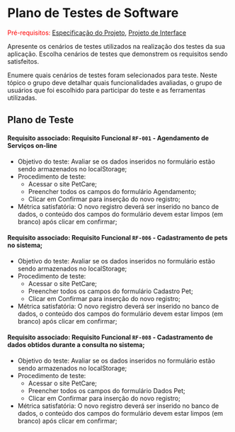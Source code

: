 # Plano de Testes de Software

<span style="color:red">Pré-requisitos: <a href="2-Especificação do Projeto.md"> Especificação do Projeto</a></span>, <a href="3-Projeto de Interface.md"> Projeto de Interface</a>

Apresente os cenários de testes utilizados na realização dos testes da sua aplicação. Escolha cenários de testes que demonstrem os requisitos sendo satisfeitos.

Enumere quais cenários de testes foram selecionados para teste. Neste tópico o grupo deve detalhar quais funcionalidades avaliadas, o grupo de usuários que foi escolhido para participar do teste e as ferramentas utilizadas.

## Plano de Teste

#### Requisito associado: Requisito Funcional `RF-001` - Agendamento de Serviços on-line
<ul>
<li> Objetivo do teste: Avaliar se os dados inseridos no formulário estão sendo armazenados no localStorage;
<li>Procedimento de teste: 
<ul>
<li> Acessar o site PetCare; 
<li> Preencher todos os campos do formulário Agendamento; 
<li> Clicar em Confirmar para inserção do novo registro;
</ul>
<li>Métrica satisfatória: O novo registro deverá ser inserido no banco de dados, o conteúdo dos campos do formulário devem estar limpos (em branco) após clicar em confirmar;
</ul>

#### Requisito associado: Requisito Funcional `RF-006` - Cadastramento de pets no sistema;
<ul>
<li> Objetivo do teste: Avaliar se os dados inseridos no formulário estão sendo armazenados no localStorage;
<li> Procedimento de teste: 
<ul>
<li> Acessar o site PetCare; 
<li> Preencher todos os campos do formulário Cadastro Pet; 
<li> Clicar em Confirmar para inserção do novo registro;
</ul>
<li> Métrica satisfatória: O novo registro deverá ser inserido no banco de dados, o conteúdo dos campos do formulário devem estar limpos (em branco) após clicar em confirmar;
</ul>

#### Requisito associado: Requisito Funcional `RF-008` - Cadastramento de dados obtidos durante a consulta no sistema;
<ul>
<li> Objetivo do teste: Avaliar se os dados inseridos no formulário estão sendo armazenados no localStorage;
<li> Procedimento de teste: 
<ul> 
<li> Acessar o site PetCare;
<li> Preencher todos os campos do formulário Dados Pet; 
<li> Clicar em Confirmar para inserção do novo registro;
</ul>
<li>Métrica satisfatória: O novo registro deverá ser inserido no banco de dados, o conteúdo dos campos do formulário devem estar limpos (em branco) após clicar em confirmar;
</ul>
 
<!--
## Ferramentas de Testes (Opcional)

Comente sobre as ferramentas de testes utilizadas.
 
> **Links Úteis**:
> - [IBM - Criação e Geração de Planos de Teste](https://www.ibm.com/developerworks/br/local/rational/criacao_geracao_planos_testes_software/index.html)
> - [Práticas e Técnicas de Testes Ágeis](http://assiste.serpro.gov.br/serproagil/Apresenta/slides.pdf)
> -  [Teste de Software: Conceitos e tipos de testes](https://blog.onedaytesting.com.br/teste-de-software/)
> - [Criação e Geração de Planos de Teste de Software](https://www.ibm.com/developerworks/br/local/rational/criacao_geracao_planos_testes_software/index.html)
> - [Ferramentas de Test para Java Script](https://geekflare.com/javascript-unit-testing/)
> - [UX Tools](https://uxdesign.cc/ux-user-research-and-user-testing-tools-2d339d379dc7)
-->
